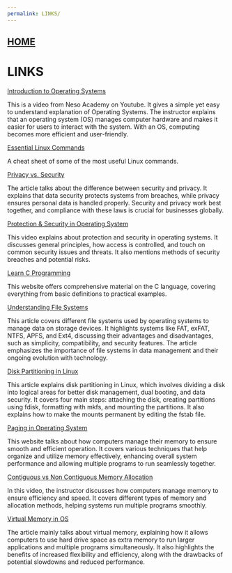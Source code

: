 ```yaml
---
permalink: LINKS/
---
```


## [HOME](../)

# LINKS
[Introduction to Operating Systems](https://youtu.be/vBURTt97EkA?si=81_dozikeNZ9jqeJ)

This is a video from Neso Academy on Youtube. It gives a simple yet easy to understand explanation of Operating Systems. The instructor explains that an operating system (OS) manages computer hardware and makes it easier for users to interact with the system. With an OS, computing becomes more efficient and user-friendly.

[Essential Linux Commands](https://www.tutorialworks.com/linux-commands/)

A cheat sheet of some of the most useful Linux commands.

[Privacy vs. Security](https://www.auditboard.com/blog/privacy-vs-security/#)

The article talks about the difference between security and privacy. It explains that data security protects systems from breaches, while privacy ensures personal data is handled properly. Security and privacy work best together, and compliance with these laws is crucial for businesses globally.

[Protection & Security in Operating System](https://youtu.be/DKb7KhfoZmU?si=R39EnxnMRgoraiOH)

This video explains about protection and security in operating systems. It discusses general principles, how access is controlled, and touch on common security issues and threats. It also mentions methods of security breaches and potential risks.

[Learn C Programming](https://www.learn-c.org)

This website offers comprehensive material on the C language, covering everything from basic definitions to practical examples.

[Understanding File Systems](https://www.kingston.com/en/blog/personal-storage/understanding-file-systems)

This article covers different file systems used by operating systems to manage data on storage devices. It highlights systems like FAT, exFAT, NTFS, APFS, and Ext4, discussing their advantages and disadvantages, such as simplicity, compatibility, and security features. The article emphasizes the importance of file systems in data management and their ongoing evolution with technology.

[Disk Partitioning in Linux](https://www.geeksforgeeks.org/disk-partitioning-in-linux/)

This article explains disk partitioning in Linux, which involves dividing a disk into logical areas for better disk management, dual booting, and data security. It covers four main steps: attaching the disk, creating partitions using fdisk, formatting with mkfs, and mounting the partitions. It also explains how to make the mounts permanent by editing the fstab file.

[Paging in Operating System](https://www.geeksforgeeks.org/paging-in-operating-system/)

This website talks about how computers manage their memory to ensure smooth and efficient operation. It covers various techniques that help organize and utilize memory effectively, enhancing overall system performance and allowing multiple programs to run seamlessly together.

[Contiguous vs Non Contiguous Memory Allocation](https://youtu.be/LLhgnIYpQaI?si=s7Pciv0NXfQ_UwoR)

In this video, the instructor discusses how computers manage memory to ensure efficiency and speed. It covers different types of memory and allocation methods, helping systems run multiple programs smoothly.

[Virtual Memory in OS](https://www.guru99.com/virtual-memory-in-operating-system.html)

The article mainly talks about virtual memory, explaining how it allows computers to use hard drive space as extra memory to run larger applications and multiple programs simultaneously. It also highlights the benefits of increased flexibility and efficiency, along with the drawbacks of potential slowdowns and reduced performance.


